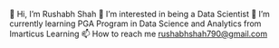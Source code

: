 👋 Hi, I’m Rushabh Shah
👀 I’m interested in being a Data Scientist
🌱 I’m currently learning PGA Program in Data Science and Analytics from Imarticus Learning
📫 How to reach me rushabhshah790@gmail.com

<!---
rushabh1703/rushabh1703 is a ✨ special ✨ repository because its `README.md` (this file) appears on your GitHub profile.
You can click the Preview link to take a look at your changes.
--->
